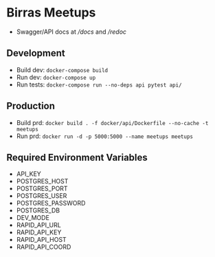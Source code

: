 # Birras Meetups

- Swagger/API docs at _/docs_ and _/redoc_

## Development
- Build dev: `docker-compose build`
- Run dev: `docker-compose up`
- Run tests: `docker-compose run --no-deps api pytest api/`

## Production
- Build prd: `docker build . -f docker/api/Dockerfile --no-cache -t meetups`
- Run prd: `docker run -d -p 5000:5000 --name meetups meetups`

## Required Environment Variables
- API_KEY
- POSTGRES_HOST
- POSTGRES_PORT
- POSTGRES_USER
- POSTGRES_PASSWORD
- POSTGRES_DB
- DEV_MODE
- RAPID_API_URL
- RAPID_API_KEY
- RAPID_API_HOST
- RAPID_API_COORD